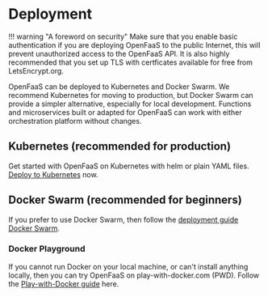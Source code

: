 # Deployment

!!! warning "A foreword on security"
    Make sure that you enable basic authentication if you are deploying OpenFaaS to the public Internet, this will prevent unauthorized access to the OpenFaaS API. It is also highly recommended that you set up TLS with certficates available for free from LetsEncrypt.org.

OpenFaaS can be deployed to Kubernetes and Docker Swarm. We recommend Kubernetes for moving to production, but Docker Swarm can provide a simpler alternative, especially for local development. Functions and microservices built or adapted for OpenFaaS can work with either orchestration platform without changes.

## Kubernetes (recommended for production)

Get started with OpenFaaS on Kubernetes with helm or plain YAML files. [Deploy to Kubernetes](/deployment/kubernetes/) now.

## Docker Swarm (recommended for beginners)

If you prefer to use Docker Swarm, then follow the [deployment guide Docker Swarm](/deployment/docker-swarm/).

### Docker Playground

If you cannot run Docker on your local machine, or can't install anything locally, then you can try OpenFaaS on play-with-docker.com (PWD). Follow the [Play-with-Docker guide](/deployment/play-with-docker/) here.
